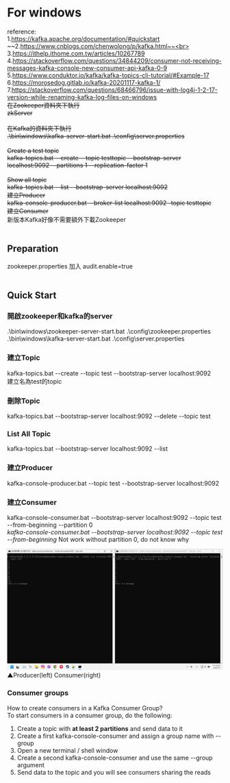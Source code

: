 # For windows
reference:<br>
1.https://kafka.apache.org/documentation/#quickstart<br>
~~2.https://www.cnblogs.com/chenwolong/p/kafka.html~~<br>
3.https://ithelp.ithome.com.tw/articles/10267789<br>
4.https://stackoverflow.com/questions/34844209/consumer-not-receiving-messages-kafka-console-new-consumer-api-kafka-0-9<br>
5.https://www.conduktor.io/kafka/kafka-topics-cli-tutorial/#Example-17<br>
6.https://morosedog.gitlab.io/kafka-20201117-kafka-1/<br>
7.https://stackoverflow.com/questions/68466796/issue-with-log4j-1-2-17-version-while-renaming-kafka-log-files-on-windows<br>
~~在Zookeeper資料夾下執行<br>
zkServer<br>
<br>
在Kafka的資料夾下執行<br>
.\bin\windows\kafka-server-start.bat .\config\server.properties<br>
<br>
Create a test topic<br>
kafka-topics.bat --create --topic testtopic --bootstrap-server localhost:9092 --partitions 1 --replication-factor 1<br>
<br>
Show all topic<br>
kafka-topics.bat --list --bootstrap-server localhost:9092<br>
建立Producer<br>
kafka-console-producer.bat --broker-list localhost:9092 -topic testtopic <br>
建立Consumer~~<br>
新版本Kafka好像不需要額外下載Zookeeper<br><br>

## Preparation
zookeeper.properties 加入 audit.enable=true<br>
<br>
## Quick Start
### 開啟zookeeper和kafka的server
.\bin\windows\zookeeper-server-start.bat .\config\zookeeper.properties<br>
.\bin\windows\kafka-server-start.bat .\config\server.properties<br>

### 建立Topic
kafka-topics.bat --create --topic test --bootstrap-server localhost:9092<br>
建立名為test的topic<br>
### 刪除Topic
kafka-topics.bat --bootstrap-server localhost:9092 --delete --topic test<br>
### List All Topic
kafka-topics.bat --bootstrap-server localhost:9092 --list<br>
### 建立Producer
kafka-console-producer.bat --topic test --bootstrap-server localhost:9092<br>
### 建立Consumer
kafka-console-consumer.bat --bootstrap-server localhost:9092 --topic test --from-beginning --partition 0<br>
*kafka-console-consumer.bat --bootstrap-server localhost:9092 --topic test --from-beginning*  Not work without partition 0, do not know why

![img](https://github.com/tinhanho/Kafka-Apache/blob/main/Prod_Cons.png)
▲Producer(left) Consumer(right)

### Consumer groups
How to create consumers in a Kafka Consumer Group?<br>
To start consumers in a consumer group, do the following:<br>
1. Create a topic with **at least 2 partitions** and send data to it<br>
2. Create a first kafka-console-consumer and assign a group name with --group<br>
3. Open a new terminal / shell window<br>
4. Create a second kafka-console-consumer and use the same --group argument<br>
5. Send data to the topic and you will see consumers sharing the reads<br>

